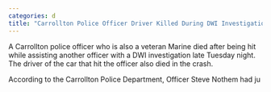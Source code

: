 ```yaml
---
categories: d
title: "Carrollton Police Officer Driver Killed During DWI Investigation"
---
```


A Carrollton police officer who is also a veteran Marine died after being hit while assisting another officer with a DWI investigation late Tuesday night. The driver of the car that hit the officer also died in the crash.



According to the Carrollton Police Department, Officer Steve Nothem had ju